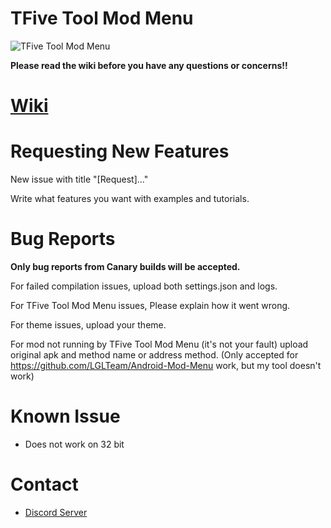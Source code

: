 # TFive Tool Mod Menu

![TFive Tool Mod Menu](https://i.imgur.com/EXEsyrb.png)

**Please read the wiki before you have any questions or concerns!!**

# [Wiki](https://github.com/T5ive/TFive-Tool-Mod-Menu/wiki)

# Requesting New Features

New issue with title "[Request]..."

Write what features you want with examples and tutorials.

# Bug Reports

**Only bug reports from Canary builds will be accepted.**

For failed compilation issues, upload both settings.json and logs.

For TFive Tool Mod Menu issues, Please explain how it went wrong.

For theme issues, upload your theme.

For mod not running by TFive Tool Mod Menu (it's not your fault) upload original apk and method name or address method. (Only accepted for https://github.com/LGLTeam/Android-Mod-Menu work, but my tool doesn't work)

# Known Issue

- Does not work on 32 bit

# Contact

- [Discord Server](https://discord.gg/hwJ6mxgFFR)
